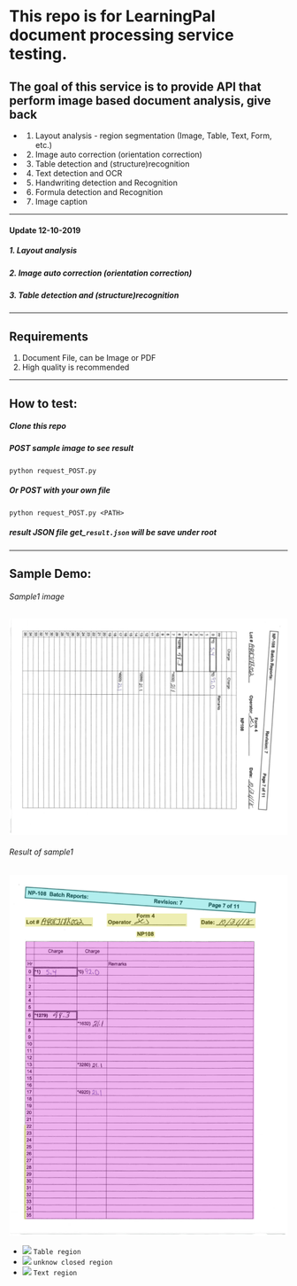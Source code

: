 # This repo is for LearningPal document processing service testing.

## The goal of this service is to provide API that perform image based document analysis, give back 
* 1. Layout analysis - region segmentation (Image, Table, Text, Form, etc.)
* 2. Image auto correction (orientation correction)
* 3. Table detection and (structure)recognition
* 4. Text detection and OCR
* 5. Handwriting detection and Recognition
* 6. Formula detection and Recognition
* 7. Image caption

----------
#### Update 12-10-2019
##### 1. Layout analysis
##### 2. Image auto correction (orientation correction)
##### 3. Table detection and (structure)recognition

----------
## Requirements
1. Document File, can be Image or PDF
2. High quality is recommended
-----
## How to test:
##### Clone this repo
##### POST sample image to see result
```
python request_POST.py
```
##### Or POST with your own file
```
python request_POST.py <PATH>
```
##### result JSON file get_```result.json``` will be save under root
----
## Sample Demo:
###### Sample1 image
![](sample1.jpeg)

###### Result of sample1
![](results_render/sample1.png)

- ![](https://placehold.it/15/EEB2EE/000000?text=+) `Table region`
- ![](https://placehold.it/15/B2EEEE/000000?text=+) `unknow closed region`
- ![](https://placehold.it/15/EEEEB2/000000?text=+) `Text region`